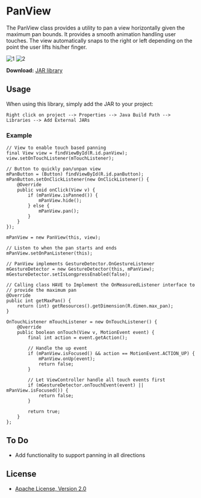 PanView
=======

The PanView class provides a utility to pan a view
horizontally given the maximum pan bounds. It provides a smooth
animation handling user touches. The view automatically snaps to the
right or left depending on the point the user lifts his/her finger.

![1] ![2]

**Download:** [JAR library](https://github.com/downloads/herroWorld/PanView/panview_v1.0.jar)

## Usage
When using this library, simply add the JAR to your project:

```
Right click on project --> Properties --> Java Build Path --> Libraries --> Add External JARs
```

### Example
```
// View to enable touch based panning
final View view = findViewById(R.id.panView);
view.setOnTouchListener(mTouchListener);

// Button to quickly pan/unpan view
mPanButton = (Button) findViewById(R.id.panButton);
mPanButton.setOnClickListener(new OnClickListener() {
    @Override
    public void onClick(View v) {
        if (mPanView.isPanned()) {
            mPanView.hide();
        } else {
            mPanView.pan();
        }
    }
});

mPanView = new PanView(this, view);

// Listen to when the pan starts and ends
mPanView.setOnPanListener(this);

// PanView implements GestureDetector.OnGestureListener
mGestureDetector = new GestureDetector(this, mPanView);
mGestureDetector.setIsLongpressEnabled(false);

// Calling class HAVE to Implement the OnMeasuredListener interface to
// provide the maximum pan
@Override
public int getMaxPan() {
    return (int) getResources().getDimension(R.dimen.max_pan);
}

OnTouchListener mTouchListener = new OnTouchListener() {
    @Override
    public boolean onTouch(View v, MotionEvent event) {
        final int action = event.getAction();

        // Handle the up event
        if (mPanView.isFocused() && action == MotionEvent.ACTION_UP) {
            mPanView.onUp(event);
            return false;
        }

        // Let ViewController handle all touch events first
        if (mGestureDetector.onTouchEvent(event) || mPanView.isFocused()) {
            return false;
        }

        return true;
    }
};
```

## To Do
* Add functionality to support panning in all directions

## License
* [Apache License, Version 2.0](http://www.apache.org/licenses/LICENSE-2.0.html)

 [1]: https://github.com/downloads/herroWorld/PanView/panViewExample1.png
 [2]: https://github.com/downloads/herroWorld/PanView/panViewExample2.png
